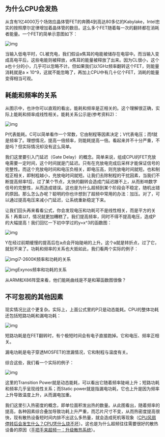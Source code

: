 ## **为什么CPU会发热**

从含有1亿4000万个场效应晶体管FET的奔腾4到高达80多亿的Kabylake，Intel忠实的按照摩尔定律增加着晶体管的数目。这么多个FET随着每一次的翻转都在消耗者能量。一个FET的简单示意图如下：

![img](/home/ejungon/Documents/收集的文章/CPU发热.assets/v2-2f8750efcf6e5cb165a8ef7a6fdc56fb_720w.jpg)

当输入低电平时，CL被充电，我们假设a焦耳的电能被储存在电容中。而当输入变成高电平后，这些电能则被释放，a焦耳的能量被释放了出来。因为CL很小，这个a也十分的小，几乎可以忽略不计。但如果我们以1GHz频率翻转这个FET，则能量消耗就是a × 10^9，这就不能忽略了，再加上CPU中有几十亿个FET，消耗的能量变得相当可观。

## **耗能和频率的关系**

从图示中，也许你可以直观的看出，能耗和频率是正相关的。这个理解很正确，实际上能耗和频率成线性相关。能耗关系公示是(参考资料2)：

![img](https://pic1.zhimg.com/80/v2-8e6a44f8e69f7925b63429b5d8643fec_720w.jpg)

P代表能耗。C可以简单看作一个常数，它由制程等因素决定；V代表电压；而f就是频率了。理想情况，提高一倍频率，则能耗提高一倍。看起来并不十分严重，不是吗？但实际情况却没有这么简单。

我们这里要引入门延迟（Gate Delay）的概念。简单来说，组成CPU的FET充放电需要一定时间，这个时间就是门延迟。只有在充放电完成后采样才能保证信号的完整性。而这个充放电时间和电压负相关，即电压高，则充放电时间就短。也和制程正相关，即制程越小，充放电时间就短。让我们去除制程的干扰因素，当我们不断提高频率f后，过了某个节点，太快的翻转会造成门延迟跟不上，从而影响数字信号的完整性，从而造成错误。这也是为什么超频到某个阶段会不稳定，随机出错的原因。那么怎么办呢？聪明的你也许想到了超频中常用的办法：加压。对了，可以通过提高电压来减小门延迟，让系统重新稳定下来。

让我们回头再来看看公式，你会发现电压和功耗可不是线性相关，而是平方的关系！再乘以f，情况就更加糟糕了。我们提高频率，同时不得不提高电压，造成P的大幅提高！我们回忆一下初中学过的y=x^3的函数图：

![img](/home/ejungon/Documents/收集的文章/CPU发热.assets/v2-87102ddc7ce4c76d05bcd5960f918004_720w.jpg)

Y在经过前期缓慢的提高后在a点会开始陡峭的上升。这个a就是转折点，过了它，就划不来了。功耗和频率的关系也大抵如此，我们看两个实际的例子：

![img](https://pic4.zhimg.com/80/v2-8ec5a7a1ba5ef533363bb208c244c0c3_720w.jpg)i7-2600K频率和功耗的关系

![img](/home/ejungon/Documents/收集的文章/CPU发热.assets/v2-76abc3219d3f8e3aa12b724db4f74f26_720w.jpg)Exynos频率和功耗的关系

从ARM和X86阵营来看，他们能耗曲线是不是和幂函数图很像？

## **不可忽视的其他因素**

现实情况比这个更复杂。实际上，上面公式里的P只是动态能耗。CPU的整体功耗还包括短路功耗和漏电功耗：

![img](https://pic3.zhimg.com/80/v2-5af3af66991a620b48217053db64e722_720w.jpg)

短路功耗是在FET翻转时，有个极短时间会有电子直接跑掉。它和电压、频率正相关。

漏电功耗是电子穿透MOSFET的泄漏情况，它和制程与温度有关。

综合这些，我们看一个实际的例子：

![img](/home/ejungon/Documents/收集的文章/CPU发热.assets/v2-fb4d0be17d30fa304e330e853c8d09be_720w.jpg)

这里的Transition Power就是动态能耗，可以看出它随着频率陡峭上升；短路功耗和频率几乎呈现线性关系；而Static power就是指漏电功耗，它也上升是因为频率上升导致温度上升，从而漏电加重。

我们这里引入热密度的概念，即单位面积发出热的数量。从此图看出，随着频率的提高，各种因素综合叠加导致功耗上升严重，而芯片尺寸不变，从而热密度提高很快，现有散热设备短时间内排不出这么多热量，就会造成死机等现象（[CPU风扇停转后会发生什么？CPU凭什么烧不坏](https://zhuanlan.zhihu.com/p/27624654)）。这也是为什么超频往往需要很好的散热设备的原因（[手把手来超频一：升级散热系统](https://zhuanlan.zhihu.com/p/27536834)）。